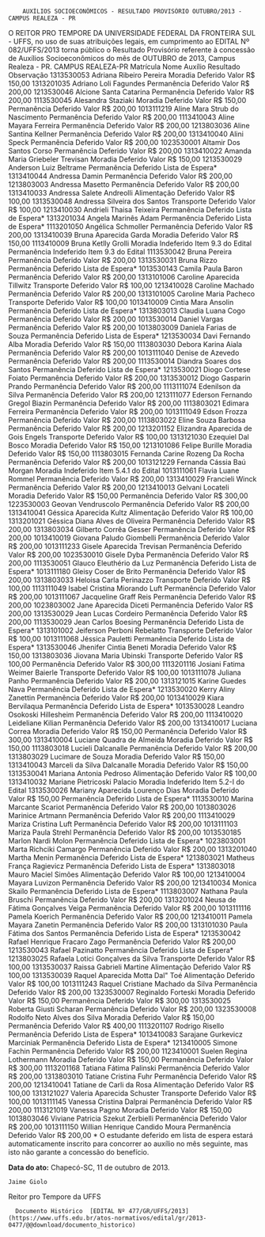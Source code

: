         AUXÍLIOS SOCIOECONÔMICOS - RESULTADO PROVISÓRIO OUTUBRO/2013 - CAMPUS REALEZA - PR  

O REITOR PRO TEMPORE DA UNIVERSIDADE FEDERAL DA FRONTEIRA SUL - UFFS, no uso de suas atribuições legais, em cumprimento ao EDITAL Nº 082/UFFS/2013 torna público o Resultado Provisório referente à concessão de Auxílios Socioeconômicos do mês de OUTUBRO de 2013, Campus Realeza - PR. CAMPUS REALEZA-PR Matrícula Nome Auxílio Resultado Observação 1313530053 Adriana Ribeiro Pereira Moradia Deferido Valor R$ 150,00 1313201035 Adriano Loli Fagundes Permanência Deferido Valor R$ 200,00 1213530046 Alcione Santa Catarina Permanência Deferido Valor R$ 200,00 1113530045 Alesandra Staziaki Moradia Deferido Valor R$ 150,00 Permanência Deferido Valor R$ 200,00 1013111219 Aline Mara Strub do Nascimento Permanência Deferido Valor R$ 200,00 1113410043 Aline Mayara Ferreira Permanência Deferido Valor R$ 200,00 1213803036 Aline Santina Kellner Permanência Deferido Valor R$ 200,00 1313410040 Alini Speck Permanência Deferido Valor R$ 200,00 1023530001 Altamir Dos Santos Corso Permanência Deferido Valor R$ 200,00 1313410022 Amanda Maria Griebeler Trevisan Moradia Deferido Valor R$ 150,00 1213530029 Anderson Luiz Beltrame Permanência Deferido Lista de Espera* 1313410044 Andressa Damin Permanência Deferido Valor R$ 200,00 1213803003 Andressa Masetto Permanência Deferido Valor R$ 200,00 1313410033 Andressa Salete Andreolli Alimentação Deferido Valor R$ 100,00 1313530048 Andressa Silveira dos Santos Transporte Deferido Valor R$ 100,00 1213410030 Andrieli Thaisa Teixeira Permanência Deferido Lista de Espera* 1313201034 Angela Marinês Adam Permanência Deferido Lista de Espera* 1113201050 Angélica Schmoller Permanência Deferido Valor R$ 200,00 1313410039 Bruna Aparecida Garda Moradia Deferido Valor R$ 150,00 1113410009 Bruna Ketlly Grolli Moradia Indeferido Item 9.3 do Edital Permanência Indeferido Item 9.3 do Edital 1113530042 Bruna Pereira Permanência Deferido Valor R$ 200,00 1313530031 Bruna Rizzo Permanência Deferido Lista de Espera* 1013530143 Camila Paula Baron Permanência Deferido Valor R$ 200,00 1313101006 Caroline Aparecida Tillwitz Transporte Deferido Valor R$ 100,00 1213410028 Caroline Machado Permanência Deferido Valor R$ 200,00 1313101005 Caroline Maria Pacheco Transporte Deferido Valor R$ 100,00 1013410009 Cintia Mara Ansolin Permanência Deferido Lista de Espera* 1313803013 Claudia Luana Cogo Permanência Deferido Valor R$ 200,00 1013530014 Daniel Vargas Permanência Deferido Valor R$ 200,00 1013803009 Daniela Farias de Souza Permanência Deferido Lista de Espera* 1213530034 Davi Fernando Alba Moradia Deferido Valor R$ 150,00 1113803030 Debora Karina Aiala Permanência Deferido Valor R$ 200,00 1013111040 Denise de Azevedo Permanência Deferido Valor R$ 200,00 1113530014 Diandra Soares dos Santos Permanência Deferido Lista de Espera* 1213530021 Diogo Cortese Foiato Permanência Deferido Valor R$ 200,00 1313530012 Diogo Gasparin Prando Permanência Deferido Valor R$ 200,00 1113111074 Edenilson da Silva Permanência Deferido Valor R$ 200,00 1213111077 Ederson Fernando Gregol Biazin Permanência Deferido Valor R$ 200,00 1113803021 Edimara Ferreira Permanência Deferido Valor R$ 200,00 1013111049 Edson Frozza Permanência Deferido Valor R$ 200,00 1113803022 Eline Souza Barbosa Permanência Deferido Valor R$ 200,00 1213201152 Elizandra Aparecida de Gois Engels Transporte Deferido Valor R$ 100,00 1313121030 Ezequiel Dal Bosco Moradia Deferido Valor R$ 150,00 1213101086 Felipe Burille Moradia Deferido Valor R$ 150,00 1113803015 Fernanda Carine Rozeng Da Rocha Permanência Deferido Valor R$ 200,00 1013121229 Fernanda Cássia Baú Morgan Moradia Indeferido Item 5.4.1 do Edital 1013111061 Flavia Luane Rommel Permanência Deferido Valor R$ 200,00 1313410029 Francieli Winck Permanência Deferido Valor R$ 200,00 1213410013 Gelvani Locateli Moradia Deferido Valor R$ 150,00 Permanência Deferido Valor R$ 300,00 1223530003 Geovan Vendruscolo Permanência Deferido Valor R$ 200,00 1313410041 Géssica Aparecida Kultz Alimentação Deferido Valor R$ 100,00 1313201021 Géssica Diana Alves de Oliveira Permanência Deferido Valor R$ 200,00 1313803034 Gilberto Corrêa Gesser Permanência Deferido Valor R$ 200,00 1013410019 Giovana Paludo Giombelli Permanência Deferido Valor R$ 200,00 1013111233 Gisele Aparecida Trevisan Permanência Deferido Valor R$ 200,00 1023530010 Gisele Dyba Permanência Deferido Valor R$ 200,00 1113530051 Glauco Eleuthério da Luz Permanência Deferido Lista de Espera* 1013111180 Gleisy Coser de Brito Permanência Deferido Valor R$ 200,00 1313803033 Heloisa Carla Perinazzo Transporte Deferido Valor R$ 100,00 1113111049 Isabel Cristina Miorando Luft Permanência Deferido Valor R$ 200,00 1013111067 Jacqueline Graff Reis Permanência Deferido Valor R$ 200,00 1023803002 Jane Aparecida Diceti Permanência Deferido Valor R$ 200,00 1313530029 Jean Lucas Cordeiro Permanência Deferido Valor R$ 200,00 1113530029 Jean Carlos Boesing Permanência Deferido Lista de Espera* 1313101002 Jeiferson Perboni Rebelatto Transporte Deferido Valor R$ 100,00 1013111068 Jéssica Pauletti Permanência Deferido Lista de Espera* 1313530046 Jhenifer Cintia Beneti Moradia Deferido Valor R$ 150,00 1313803036 Jiovana Maria Ubinski Transporte Deferido Valor R$ 100,00 Permanência Deferido Valor R$ 300,00 1113201116 Josiani Fatima Weimer Baierle Transporte Deferido Valor R$ 100,00 1013111078 Juliana Panho Permanência Deferido Valor R$ 200,00 1313121015 Karine Guedes Nava Permanência Deferido Lista de Espera* 1213530020 Kerry Aliny Zanettin Permanência Deferido Valor R$ 200,00 1013410029 Kiara Bervilaqua Permanência Deferido Lista de Espera* 1013530028 Leandro Osokoski Hillesheim Permanência Deferido Valor R$ 200,00 1113410020 Leideliane Kilian Permanência Deferido Valor R$ 200,00 1313410017 Luciana Correa Moradia Deferido Valor R$ 150,00 Permanência Deferido Valor R$ 300,00 1313410004 Luciane Quadra de Almeida Moradia Deferido Valor R$ 150,00 1113803018 Lucieli Dalcanalle Permanência Deferido Valor R$ 200,00 1313803029 Lucimare de Souza Moradia Deferido Valor R$ 150,00 1313410043 Marceli da Silva Dalcanalle Moradia Deferido Valor R$ 150,00 1313530041 Mariana Antonia Pedroso Alimentação Deferido Valor R$ 100,00 1313410032 Mariane Pietricoski Palacio Moradia Indeferido Item 5.2-I do Edital 1313530026 Mariany Aparecida Lourenço Dias Moradia Deferido Valor R$ 150,00 Permanência Deferido Lista de Espera* 1113530010 Marina Marcante Scariot Permanência Deferido Valor R$ 200,00 1013803026 Marinice Artmann Permanência Deferido Valor R$ 200,00 1113410029 Mariza Cristina Luft Permanência Deferido Valor R$ 200,00 1013111103 Mariza Paula Strehl Permanência Deferido Valor R$ 200,00 1013530185 Marlon Nardi Molon Permanência Deferido Lista de Espera* 1023803001 Marta Richciki Camargo Permanência Deferido Valor R$ 200,00 1313201040 Martha Menin Permanência Deferido Lista de Espera* 1213803021 Matheus França Ragievicz Permanência Deferido Lista de Espera* 1313803018 Mauro Maciel Simões Alimentação Deferido Valor R$ 100,00 1213410004 Mayara Luvizon Permanência Deferido Valor R$ 200,00 1213410034 Monica Skailo Permanência Deferido Lista de Espera* 1113803007 Nathana Paula Bruschi Permanência Deferido Valor R$ 200,00 1313201024 Neusa de Fátima Gonçalves Veiga Permanência Deferido Valor R$ 200,00 1013111116 Pamela Koerich Permanência Deferido Valor R$ 200,00 1213410011 Pamela Mayara Zanetin Permanência Deferido Valor R$ 200,00 1313101030 Paula Fátima dos Santos Permanência Deferido Lista de Espera* 1213530042 Rafael Henrique Fracaro Zago Permanência Deferido Valor R$ 200,00 1213530043 Rafael Pazinatto Permanência Deferido Lista de Espera* 1213803025 Rafaela Lotici Gonçalves da Silva Transporte Deferido Valor R$ 100,00 1313530037 Raissa Gabrieli Martine Alimentação Deferido Valor R$ 100,00 1313530039 Raquel Aparecida Motta Dal" Toé Alimentação Deferido Valor R$ 100,00 1013111243 Raquel Cristiane Machado da Silva Permanência Deferido Valor R$ 200,00 1323530007 Reginaldo Forteski Moradia Deferido Valor R$ 150,00 Permanência Deferido Valor R$ 300,00 1313530025 Roberta Giusti Scharan Permanência Deferido Valor R$ 200,00 1323530008 Rodolfo Neto Alves dos Silva Moradia Deferido Valor R$ 150,00 Permanência Deferido Valor R$ 400,00 1113201107 Rodrigo Risello Permanência Deferido Lista de Espera* 1013410083 Sarajane Gurkevicz Marciniak Permanência Deferido Lista de Espera* 1213410005 Simone Fachin Permanência Deferido Valor R$ 200,00 1123410001 Suelen Regina Lothermann Moradia Deferido Valor R$ 150,00 Permanência Deferido Valor R$ 300,00 1113201168 Tatiana Fátima Palinski Permanência Deferido Valor R$ 200,00 1313803010 Tatiane Cristina Fuhr Permanência Deferido Valor R$ 200,00 1213410041 Tatiane de Carli da Rosa Alimentação Deferido Valor R$ 100,00 1313121027 Valeria Aparecida Schuster Transporte Deferido Valor R$ 100,00 1013111145 Vanessa Cristina Dalprai Permanência Deferido Valor R$ 200,00 1113121019 Vanessa Pagno Moradia Deferido Valor R$ 150,00 1013803046 Viviane Patricia Szekut Zerbielli Permanência Deferido Valor R$ 200,00 1013111150 Willian Henrique Candido Moura Permanência Deferido Valor R$ 200,00 * O estudante deferido em lista de espera estará automaticamente inscrito para concorrer ao auxílio no mês seguinte, mas isto não garante a concessão do benefício.

   **Data do ato:** Chapecó-SC, 11 de outubro de 2013.   
 

    Jaime Giolo   
 Reitor pro Tempore da UFFS 

      Documento Histórico  [EDITAL Nº 477/GR/UFFS/2013](https://www.uffs.edu.br/atos-normativos/edital/gr/2013-0477/@@download/documento_historico)     
      